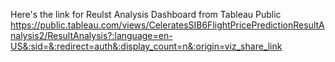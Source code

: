 Here's the link for Reulst Analysis Dashboard from Tableau Public
https://public.tableau.com/views/CeleratesSIB6FlightPricePredictionResultAnalysis2/ResultAnalysis?:language=en-US&:sid=&:redirect=auth&:display_count=n&:origin=viz_share_link
